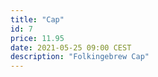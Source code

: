 ```yaml
---
title: "Cap"
id: 7
price: 11.95
date: 2021-05-25 09:00 CEST
description: "Folkingebrew Cap"
---
```

